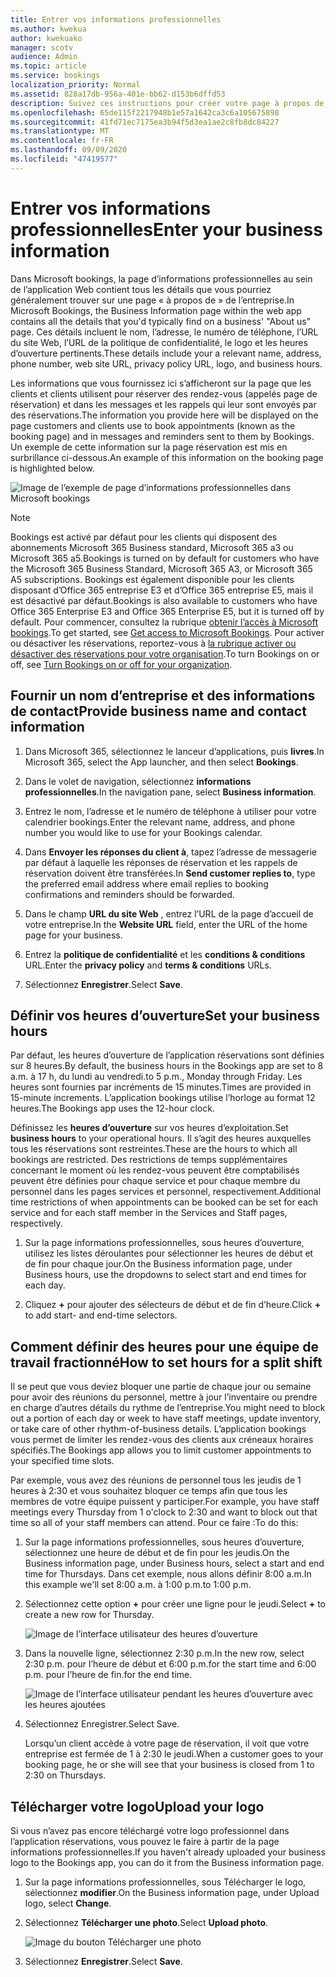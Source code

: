 ```yaml
---
title: Entrer vos informations professionnelles
ms.author: kwekua
author: kwekuako
manager: scotv
audience: Admin
ms.topic: article
ms.service: bookings
localization_priority: Normal
ms.assetid: 828a17db-956a-401e-bb62-d153b6dffd53
description: Suivez ces instructions pour créer votre page à propos de nous, y compris le nom de l’entreprise, l’adresse, le numéro de téléphone, l’URL du site Web, le logo et les heures d’ouverture dans Microsoft bookings.
ms.openlocfilehash: 65de115f2217948b1e57a1642ca3c6a105675898
ms.sourcegitcommit: 41fd71ec7175ea3b94f5d3ea1ae2c8fb8dc84227
ms.translationtype: MT
ms.contentlocale: fr-FR
ms.lasthandoff: 09/09/2020
ms.locfileid: "47419577"
---
```

# <a name="enter-your-business-information"></a><span data-ttu-id="defbf-103">Entrer vos informations professionnelles</span><span class="sxs-lookup"><span data-stu-id="defbf-103">Enter your business information</span></span>

<span data-ttu-id="defbf-104">Dans Microsoft bookings, la page d’informations professionnelles au sein de l’application Web contient tous les détails que vous pourriez généralement trouver sur une page « à propos de » de l’entreprise.</span><span class="sxs-lookup"><span data-stu-id="defbf-104">In Microsoft Bookings, the Business Information page within the web app contains all the details that you'd typically find on a business' "About us" page.</span></span> <span data-ttu-id="defbf-105">Ces détails incluent le nom, l’adresse, le numéro de téléphone, l’URL du site Web, l’URL de la politique de confidentialité, le logo et les heures d’ouverture pertinents.</span><span class="sxs-lookup"><span data-stu-id="defbf-105">These details include your a relevant name, address, phone number, web site URL, privacy policy URL, logo, and business hours.</span></span>

<span data-ttu-id="defbf-106">Les informations que vous fournissez ici s’afficheront sur la page que les clients et clients utilisent pour réserver des rendez-vous (appelés page de réservation) et dans les messages et les rappels qui leur sont envoyés par des réservations.</span><span class="sxs-lookup"><span data-stu-id="defbf-106">The information you provide here will be displayed on the page customers and clients use to book appointments (known as the booking page) and in messages and reminders sent to them by Bookings.</span></span> <span data-ttu-id="defbf-107">Un exemple de cette information sur la page réservation est mis en surbrillance ci-dessous.</span><span class="sxs-lookup"><span data-stu-id="defbf-107">An example of this information on the booking page is highlighted below.</span></span>

   ![Image de l’exemple de page d’informations professionnelles dans Microsoft bookings](../media/bookings-business-info.png)

> [!NOTE]
> <span data-ttu-id="defbf-109">Bookings est activé par défaut pour les clients qui disposent des abonnements Microsoft 365 Business standard, Microsoft 365 a3 ou Microsoft 365 a5.</span><span class="sxs-lookup"><span data-stu-id="defbf-109">Bookings is turned on by default for customers who have the Microsoft 365 Business Standard, Microsoft 365 A3, or Microsoft 365 A5 subscriptions.</span></span> <span data-ttu-id="defbf-110">Bookings est également disponible pour les clients disposant d’Office 365 entreprise E3 et d’Office 365 entreprise E5, mais il est désactivé par défaut.</span><span class="sxs-lookup"><span data-stu-id="defbf-110">Bookings is also available to customers who have Office 365 Enterprise E3 and Office 365 Enterprise E5, but it is turned off by default.</span></span> <span data-ttu-id="defbf-111">Pour commencer, consultez la rubrique [obtenir l’accès à Microsoft bookings](get-access.md).</span><span class="sxs-lookup"><span data-stu-id="defbf-111">To get started, see [Get access to Microsoft Bookings](get-access.md).</span></span> <span data-ttu-id="defbf-112">Pour activer ou désactiver les réservations, reportez-vous à [la rubrique activer ou désactiver des réservations pour votre organisation](turn-bookings-on-or-off.md).</span><span class="sxs-lookup"><span data-stu-id="defbf-112">To turn Bookings on or off, see [Turn Bookings on or off for your organization](turn-bookings-on-or-off.md).</span></span>

## <a name="provide-business-name-and-contact-information"></a><span data-ttu-id="defbf-113">Fournir un nom d’entreprise et des informations de contact</span><span class="sxs-lookup"><span data-stu-id="defbf-113">Provide business name and contact information</span></span>

1. <span data-ttu-id="defbf-114">Dans Microsoft 365, sélectionnez le lanceur d’applications, puis **livres**.</span><span class="sxs-lookup"><span data-stu-id="defbf-114">In Microsoft 365, select the App launcher, and then select **Bookings**.</span></span>

1. <span data-ttu-id="defbf-115">Dans le volet de navigation, sélectionnez **informations professionnelles**.</span><span class="sxs-lookup"><span data-stu-id="defbf-115">In the navigation pane, select **Business information**.</span></span>

1. <span data-ttu-id="defbf-116">Entrez le nom, l’adresse et le numéro de téléphone à utiliser pour votre calendrier bookings.</span><span class="sxs-lookup"><span data-stu-id="defbf-116">Enter the relevant name, address, and phone number you would like to use for your Bookings calendar.</span></span>

1. <span data-ttu-id="defbf-117">Dans **Envoyer les réponses du client à**, tapez l’adresse de messagerie par défaut à laquelle les réponses de réservation et les rappels de réservation doivent être transférées.</span><span class="sxs-lookup"><span data-stu-id="defbf-117">In **Send customer replies to**, type the preferred email address where email replies to booking confirmations and reminders should be forwarded.</span></span>

1. <span data-ttu-id="defbf-118">Dans le champ **URL du site Web** , entrez l’URL de la page d’accueil de votre entreprise.</span><span class="sxs-lookup"><span data-stu-id="defbf-118">In the **Website URL** field, enter the URL of the home page for your business.</span></span>

1. <span data-ttu-id="defbf-119">Entrez la **politique de confidentialité** et les **conditions & conditions** URL.</span><span class="sxs-lookup"><span data-stu-id="defbf-119">Enter the **privacy policy** and **terms & conditions** URLs.</span></span>

1. <span data-ttu-id="defbf-120">Sélectionnez **Enregistrer**.</span><span class="sxs-lookup"><span data-stu-id="defbf-120">Select **Save**.</span></span>

## <a name="set-your-business-hours"></a><span data-ttu-id="defbf-121">Définir vos heures d’ouverture</span><span class="sxs-lookup"><span data-stu-id="defbf-121">Set your business hours</span></span>

<span data-ttu-id="defbf-122">Par défaut, les heures d’ouverture de l’application réservations sont définies sur 8 heures.</span><span class="sxs-lookup"><span data-stu-id="defbf-122">By default, the business hours in the Bookings app are set to 8 a.m.</span></span> <span data-ttu-id="defbf-123">à 17 h, du lundi au vendredi.</span><span class="sxs-lookup"><span data-stu-id="defbf-123">to 5 p.m., Monday through Friday.</span></span> <span data-ttu-id="defbf-124">Les heures sont fournies par incréments de 15 minutes.</span><span class="sxs-lookup"><span data-stu-id="defbf-124">Times are provided in 15-minute increments.</span></span> <span data-ttu-id="defbf-125">L’application bookings utilise l’horloge au format 12 heures.</span><span class="sxs-lookup"><span data-stu-id="defbf-125">The Bookings app uses the 12-hour clock.</span></span>

<span data-ttu-id="defbf-126">Définissez les **heures d’ouverture** sur vos heures d’exploitation.</span><span class="sxs-lookup"><span data-stu-id="defbf-126">Set **business hours** to your operational hours.</span></span> <span data-ttu-id="defbf-127">Il s’agit des heures auxquelles tous les réservations sont restreintes.</span><span class="sxs-lookup"><span data-stu-id="defbf-127">These are the hours to which all bookings are restricted.</span></span> <span data-ttu-id="defbf-128">Des restrictions de temps supplémentaires concernant le moment où les rendez-vous peuvent être comptabilisés peuvent être définies pour chaque service et pour chaque membre du personnel dans les pages services et personnel, respectivement.</span><span class="sxs-lookup"><span data-stu-id="defbf-128">Additional time restrictions of when appointments can be booked can be set for each service and for each staff member in the Services and Staff pages, respectively.</span></span>

1. <span data-ttu-id="defbf-129">Sur la page informations professionnelles, sous heures d’ouverture, utilisez les listes déroulantes pour sélectionner les heures de début et de fin pour chaque jour.</span><span class="sxs-lookup"><span data-stu-id="defbf-129">On the Business information page, under Business hours, use the dropdowns to select start and end times for each day.</span></span>

1. <span data-ttu-id="defbf-130">Cliquez **+** pour ajouter des sélecteurs de début et de fin d’heure.</span><span class="sxs-lookup"><span data-stu-id="defbf-130">Click **+** to add start- and end-time selectors.</span></span>

## <a name="how-to-set-hours-for-a-split-shift"></a><span data-ttu-id="defbf-131">Comment définir des heures pour une équipe de travail fractionné</span><span class="sxs-lookup"><span data-stu-id="defbf-131">How to set hours for a split shift</span></span>

<span data-ttu-id="defbf-132">Il se peut que vous deviez bloquer une partie de chaque jour ou semaine pour avoir des réunions du personnel, mettre à jour l’inventaire ou prendre en charge d’autres détails du rythme de l’entreprise.</span><span class="sxs-lookup"><span data-stu-id="defbf-132">You might need to block out a portion of each day or week to have staff meetings, update inventory, or take care of other rhythm-of-business details.</span></span> <span data-ttu-id="defbf-133">L’application bookings vous permet de limiter les rendez-vous des clients aux créneaux horaires spécifiés.</span><span class="sxs-lookup"><span data-stu-id="defbf-133">The Bookings app allows you to limit customer appointments to your specified time slots.</span></span>

<span data-ttu-id="defbf-134">Par exemple, vous avez des réunions de personnel tous les jeudis de 1 heures à 2:30 et vous souhaitez bloquer ce temps afin que tous les membres de votre équipe puissent y participer.</span><span class="sxs-lookup"><span data-stu-id="defbf-134">For example, you have staff meetings every Thursday from 1 o'clock to 2:30 and want to block out that time so all of your staff members can attend.</span></span> <span data-ttu-id="defbf-135">Pour ce faire :</span><span class="sxs-lookup"><span data-stu-id="defbf-135">To do this:</span></span>

1. <span data-ttu-id="defbf-136">Sur la page informations professionnelles, sous heures d’ouverture, sélectionnez une heure de début et de fin pour les jeudis.</span><span class="sxs-lookup"><span data-stu-id="defbf-136">On the Business information page, under Business hours, select a start and end time for Thursdays.</span></span> <span data-ttu-id="defbf-137">Dans cet exemple, nous allons définir 8:00 a.m.</span><span class="sxs-lookup"><span data-stu-id="defbf-137">In this example we'll set 8:00 a.m.</span></span> <span data-ttu-id="defbf-138">à 1:00 p.m.</span><span class="sxs-lookup"><span data-stu-id="defbf-138">to 1:00 p.m.</span></span>

1. <span data-ttu-id="defbf-139">Sélectionnez cette option **+** pour créer une ligne pour le jeudi.</span><span class="sxs-lookup"><span data-stu-id="defbf-139">Select **+** to create a new row for Thursday.</span></span>

   ![Image de l’interface utilisateur des heures d’ouverture](../media/bookings-split-shift.png)

1. <span data-ttu-id="defbf-141">Dans la nouvelle ligne, sélectionnez 2:30 p.m.</span><span class="sxs-lookup"><span data-stu-id="defbf-141">In the new row, select 2:30 p.m.</span></span> <span data-ttu-id="defbf-142">pour l’heure de début et 6:00 p.m.</span><span class="sxs-lookup"><span data-stu-id="defbf-142">for the start time and 6:00 p.m.</span></span> <span data-ttu-id="defbf-143">pour l’heure de fin.</span><span class="sxs-lookup"><span data-stu-id="defbf-143">for the end time.</span></span>

   ![Image de l’interface utilisateur pendant les heures d’ouverture avec les heures ajoutées](../media/bookings-split-shift-hours.png)

1. <span data-ttu-id="defbf-145">Sélectionnez Enregistrer.</span><span class="sxs-lookup"><span data-stu-id="defbf-145">Select Save.</span></span>

    <span data-ttu-id="defbf-146">Lorsqu’un client accède à votre page de réservation, il voit que votre entreprise est fermée de 1 à 2:30 le jeudi.</span><span class="sxs-lookup"><span data-stu-id="defbf-146">When a customer goes to your booking page, he or she will see that your business is closed from 1 to 2:30 on Thursdays.</span></span>

## <a name="upload-your-logo"></a><span data-ttu-id="defbf-147">Télécharger votre logo</span><span class="sxs-lookup"><span data-stu-id="defbf-147">Upload your logo</span></span>

<span data-ttu-id="defbf-148">Si vous n’avez pas encore téléchargé votre logo professionnel dans l’application réservations, vous pouvez le faire à partir de la page informations professionnelles.</span><span class="sxs-lookup"><span data-stu-id="defbf-148">If you haven't already uploaded your business logo to the Bookings app, you can do it from the Business information page.</span></span>

1. <span data-ttu-id="defbf-149">Sur la page informations professionnelles, sous Télécharger le logo, sélectionnez **modifier**.</span><span class="sxs-lookup"><span data-stu-id="defbf-149">On the Business information page, under Upload logo, select **Change**.</span></span>

1. <span data-ttu-id="defbf-150">Sélectionnez **Télécharger une photo**.</span><span class="sxs-lookup"><span data-stu-id="defbf-150">Select **Upload photo**.</span></span>

   ![Image du bouton Télécharger une photo](../media/bookings-upload-photo.png)

1. <span data-ttu-id="defbf-152">Sélectionnez **Enregistrer**.</span><span class="sxs-lookup"><span data-stu-id="defbf-152">Select **Save**.</span></span>
